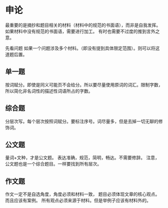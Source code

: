 # 申论
最重要的是摘抄和题目相关的材料（材料中的规范的书面语），而非是自我发挥。
如果材料中没有规范的书面语，需要进行加工。
有时也需要不过度的推到言外之意。

先看问题
如果一个问题涉及多个材料。（即没有提到具体限定范围）。则可以将这道题后置。

## 单一题
按词赋分。即使是同义可能页不会给分。所以要尽量使用原词的词汇。限制字数，所以简化非名词性的描述性词语所占的字数。

## 综合题
分层次写。每个层次按照词赋分。要标注序号。词尽量多，但是去掉一切无聊的修饰词。

## 公文题
量词+文种，才是公文题。
表达准确，规范，简明，畅达。不需要修辞。
注意，公文题也是一个综合题目。一样要找到所有层次。

## 作文题
作文一定不是自选角度，角度必须和材料一致，
题目必须体现文章的核心观点。而且应该有案例。
所有观点必须来源于材料。但是举例子应该有材料外的。
